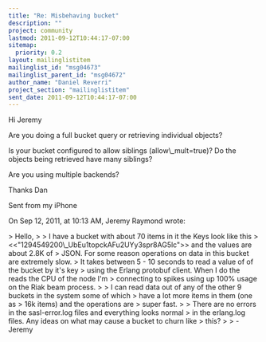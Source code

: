 ```yaml
---
title: "Re: Misbehaving bucket"
description: ""
project: community
lastmod: 2011-09-12T10:44:17-07:00
sitemap:
  priority: 0.2
layout: mailinglistitem
mailinglist_id: "msg04673"
mailinglist_parent_id: "msg04672"
author_name: "Daniel Reverri"
project_section: "mailinglistitem"
sent_date: 2011-09-12T10:44:17-07:00
---
```



Hi Jeremy

Are you doing a full bucket query or retrieving individual objects?

Is your bucket configured to allow siblings (allow\\_mult=true)? Do the objects 
being retrieved have many siblings?

Are you using multiple backends?

Thanks
Dan

Sent from my iPhone

On Sep 12, 2011, at 10:13 AM, Jeremy Raymond  wrote:

&gt; Hello,
&gt; 
&gt; I have a bucket with about 70 items in it the Keys look like this 
&gt; &lt;&lt;"1294549200\\_UbEu1topckAFu2UYy3spr8AG5lc"&gt;&gt; and the values are about 2.8K of 
&gt; JSON. For some reason operations on data in this bucket are extremely slow. 
&gt; It takes between 5 - 10 seconds to read a value of of the bucket by it's key 
&gt; using the Erlang protobuf client. When I do the reads the CPU of the node I'm 
&gt; connecting to spikes using up 100% usage on the Riak beam process. 
&gt; 
&gt; I can read data out of any of the other 9 buckets in the system some of which 
&gt; have a lot more items in them (one as &gt; 16k items) and the operations are 
&gt; super fast.
&gt; 
&gt; There are no errors in the sasl-error.log files and everything looks normal 
&gt; in the erlang.log files. Any ideas on what may cause a bucket to churn like 
&gt; this?
&gt; 
&gt; - Jeremy
